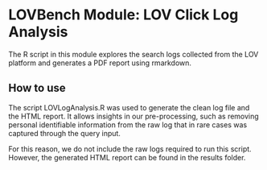 # LOVBench Module: LOV Click Log Analysis

The R script in this module explores the search logs collected from the LOV platform and generates a PDF report using rmarkdown.

## How to use

The script LOVLogAnalysis.R was used to generate the clean log file and the HTML report. It allows insights in our pre-processing, such as removing personal identifiable information from the raw log that in rare cases was captured through the query input. 

For this reason, we do not include the raw logs required to run this script. However, the generated HTML report can be found in the results folder.